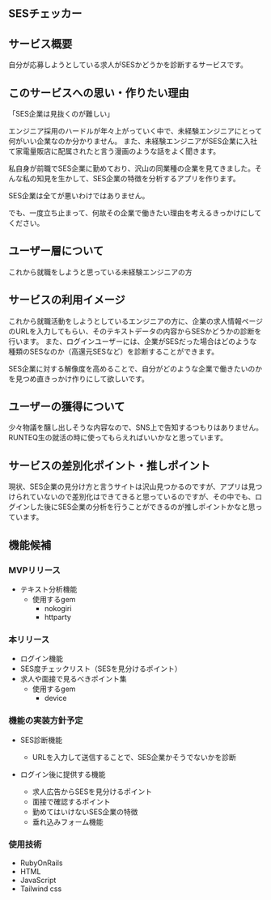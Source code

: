 ## SESチェッカー

## サービス概要
自分が応募しようとしている求人がSESかどうかを診断するサービスです。

## このサービスへの思い・作りたい理由
「SES企業は見抜くのが難しい」

エンジニア採用のハードルが年々上がっていく中で、未経験エンジニアにとって何がいい企業なのか分かりません。
また、未経験エンジニアがSES企業に入社て家電量販店に配属されたと言う漫画のような話をよく聞きます。

私自身が前職でSES企業に勤めており、沢山の同業種の企業を見てきました。そんな私の知見を生かして、SES企業の特徴を分析するアプリを作ります。

SES企業は全てが悪いわけではありません。

でも、一度立ち止まって、何故その企業で働きたい理由を考えるきっかけにしてください。

## ユーザー層について
これから就職をしようと思っている未経験エンジニアの方

## サービスの利用イメージ
これから就職活動をしようとしているエンジニアの方に、企業の求人情報ページのURLを入力してもらい、そのテキストデータの内容からSESかどうかの診断を行います。
また、ログインユーザーには、企業がSESだった場合はどのような種類のSESなのか（高還元SESなど）を診断することができます。

SES企業に対する解像度を高めることで、自分がどのような企業で働きたいのかを見つめ直きっかけ作りにして欲しいです。

## ユーザーの獲得について
少々物議を醸し出しそうな内容なので、SNS上で告知するつもりはありません。RUNTEQ生の就活の時に使ってもらえればいいかなと思っています。

## サービスの差別化ポイント・推しポイント
現状、SES企業の見分け方と言うサイトは沢山見つかるのですが、アプリは見つけられていないので差別化はできてきると思っているのですが、その中でも、ログインした後にSES企業の分析を行うことができるのが推しポイントかなと思っています。

## 機能候補
### MVPリリース
- テキスト分析機能
    - 使用するgem
        - nokogiri
        - httparty

### 本リリース
- ログイン機能
- SES度チェックリスト（SESを見分けるポイント）
- 求人や面接で見るべきポイント集
    - 使用するgem
        - device


### 機能の実装方針予定
- SES診断機能
    - URLを入力して送信することで、SES企業かそうでないかを診断

- ログイン後に提供する機能
    - 求人広告からSESを見分けるポイント
    - 面接で確認するポイント
    - 勤めてはいけないSES企業の特徴
    - 垂れ込みフォーム機能

### 使用技術
- RubyOnRails
- HTML
- JavaScript
- Tailwind css
